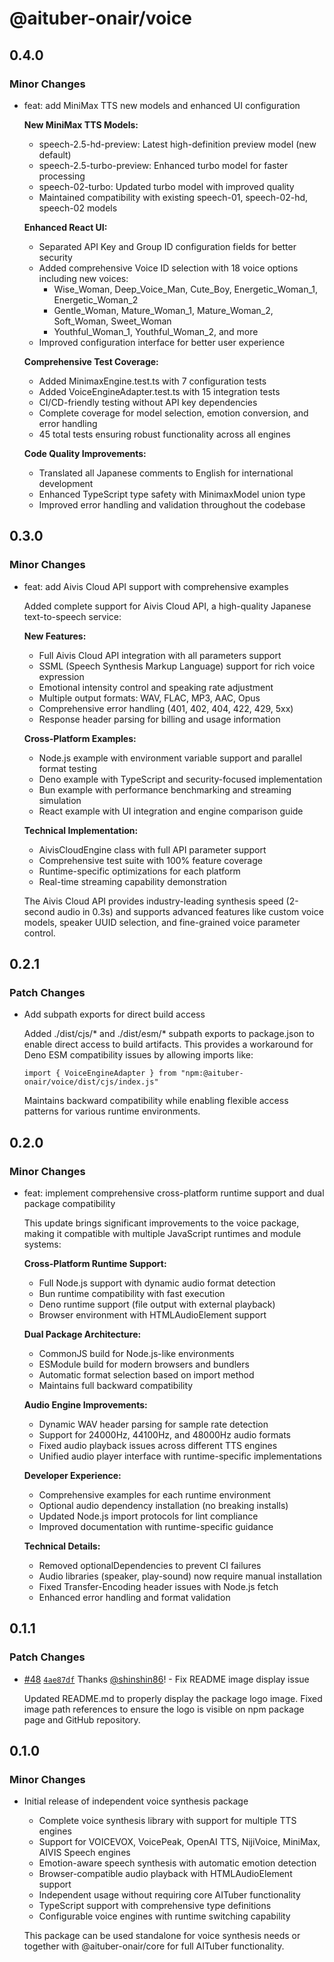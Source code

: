 # @aituber-onair/voice

## 0.4.0

### Minor Changes

- feat: add MiniMax TTS new models and enhanced UI configuration

  **New MiniMax TTS Models:**
  - speech-2.5-hd-preview: Latest high-definition preview model (new default)
  - speech-2.5-turbo-preview: Enhanced turbo model for faster processing
  - speech-02-turbo: Updated turbo model with improved quality
  - Maintained compatibility with existing speech-01, speech-02-hd, speech-02 models

  **Enhanced React UI:**
  - Separated API Key and Group ID configuration fields for better security
  - Added comprehensive Voice ID selection with 18 voice options including new voices:
    * Wise_Woman, Deep_Voice_Man, Cute_Boy, Energetic_Woman_1, Energetic_Woman_2
    * Gentle_Woman, Mature_Woman_1, Mature_Woman_2, Soft_Woman, Sweet_Woman
    * Youthful_Woman_1, Youthful_Woman_2, and more
  - Improved configuration interface for better user experience

  **Comprehensive Test Coverage:**
  - Added MinimaxEngine.test.ts with 7 configuration tests
  - Added VoiceEngineAdapter.test.ts with 15 integration tests
  - CI/CD-friendly testing without API key dependencies
  - Complete coverage for model selection, emotion conversion, and error handling
  - 45 total tests ensuring robust functionality across all engines

  **Code Quality Improvements:**
  - Translated all Japanese comments to English for international development
  - Enhanced TypeScript type safety with MinimaxModel union type
  - Improved error handling and validation throughout the codebase

## 0.3.0

### Minor Changes

- feat: add Aivis Cloud API support with comprehensive examples

  Added complete support for Aivis Cloud API, a high-quality Japanese text-to-speech service:

  **New Features:**
  - Full Aivis Cloud API integration with all parameters support
  - SSML (Speech Synthesis Markup Language) support for rich voice expression
  - Emotional intensity control and speaking rate adjustment
  - Multiple output formats: WAV, FLAC, MP3, AAC, Opus
  - Comprehensive error handling (401, 402, 404, 422, 429, 5xx)
  - Response header parsing for billing and usage information

  **Cross-Platform Examples:**
  - Node.js example with environment variable support and parallel format testing
  - Deno example with TypeScript and security-focused implementation
  - Bun example with performance benchmarking and streaming simulation
  - React example with UI integration and engine comparison guide

  **Technical Implementation:**
  - AivisCloudEngine class with full API parameter support
  - Comprehensive test suite with 100% feature coverage
  - Runtime-specific optimizations for each platform
  - Real-time streaming capability demonstration

  The Aivis Cloud API provides industry-leading synthesis speed (2-second audio in 0.3s) and supports advanced features like custom voice models, speaker UUID selection, and fine-grained voice parameter control.

## 0.2.1

### Patch Changes

- Add subpath exports for direct build access

  Added ./dist/cjs/* and ./dist/esm/* subpath exports to package.json to enable direct access to build artifacts. This provides a workaround for Deno ESM compatibility issues by allowing imports like:

  `import { VoiceEngineAdapter } from "npm:@aituber-onair/voice/dist/cjs/index.js"`

  Maintains backward compatibility while enabling flexible access patterns for various runtime environments.

## 0.2.0

### Minor Changes

- feat: implement comprehensive cross-platform runtime support and dual package compatibility

  This update brings significant improvements to the voice package, making it compatible with multiple JavaScript runtimes and module systems:

  **Cross-Platform Runtime Support:**
  - Full Node.js support with dynamic audio format detection
  - Bun runtime compatibility with fast execution
  - Deno runtime support (file output with external playback)
  - Browser environment with HTMLAudioElement support

  **Dual Package Architecture:**
  - CommonJS build for Node.js-like environments
  - ESModule build for modern browsers and bundlers
  - Automatic format selection based on import method
  - Maintains full backward compatibility

  **Audio Engine Improvements:**
  - Dynamic WAV header parsing for sample rate detection
  - Support for 24000Hz, 44100Hz, and 48000Hz audio formats
  - Fixed audio playback issues across different TTS engines
  - Unified audio player interface with runtime-specific implementations

  **Developer Experience:**
  - Comprehensive examples for each runtime environment
  - Optional audio dependency installation (no breaking installs)
  - Updated Node.js import protocols for lint compliance
  - Improved documentation with runtime-specific guidance

  **Technical Details:**
  - Removed optionalDependencies to prevent CI failures
  - Audio libraries (speaker, play-sound) now require manual installation
  - Fixed Transfer-Encoding header issues with Node.js fetch
  - Enhanced error handling and format validation

## 0.1.1

### Patch Changes

- [#48](https://github.com/shinshin86/aituber-onair/pull/48) [`4ae87df`](https://github.com/shinshin86/aituber-onair/commit/4ae87df53eb0569fe9365b15e27fc16c5b71e2c2) Thanks [@shinshin86](https://github.com/shinshin86)! - Fix README image display issue

  Updated README.md to properly display the package logo image. Fixed image path references to ensure the logo is visible on npm package page and GitHub repository.

## 0.1.0

### Minor Changes

- Initial release of independent voice synthesis package

  - Complete voice synthesis library with support for multiple TTS engines
  - Support for VOICEVOX, VoicePeak, OpenAI TTS, NijiVoice, MiniMax, AIVIS Speech engines
  - Emotion-aware speech synthesis with automatic emotion detection
  - Browser-compatible audio playback with HTMLAudioElement support
  - Independent usage without requiring core AITuber functionality
  - TypeScript support with comprehensive type definitions
  - Configurable voice engines with runtime switching capability

  This package can be used standalone for voice synthesis needs or together with @aituber-onair/core for full AITuber functionality.
